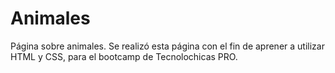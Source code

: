 # Animales
Página sobre animales.
Se realizó esta página con el fin de aprener a utilizar HTML y CSS, para el bootcamp de Tecnolochicas PRO.
